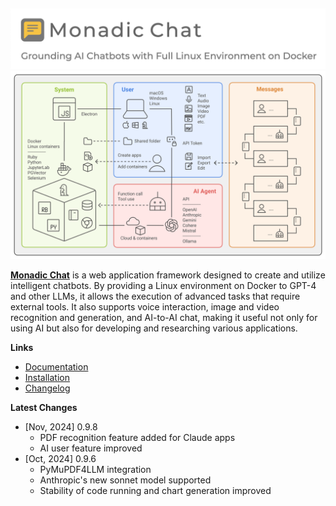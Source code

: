 <p>&nbsp;</p>

<div align="center"><img src="/docs/assets/images/monadic-chat-logo.png" width="600px"/></div>

<div align="center"><img src="./docs/assets/images/monadic-chat-architecture.svg" width="800px"/></div>

**[Monadic Chat](https://yohasebe.github.io/monadic-chat)** is a web application framework designed to create and utilize intelligent chatbots. By providing a Linux environment on Docker to GPT-4 and other LLMs, it allows the execution of advanced tasks that require external tools. It also supports voice interaction, image and video recognition and generation, and AI-to-AI chat, making it useful not only for using AI but also for developing and researching various applications.

**Links**

- [Documentation](https://yohasebe.github.io/monadic-chat)
- [Installation](https://yohasebe.github.io/monadic-chat/#/installation)
- [Changelog](https://yohasebe.github.io/monadic-chat/#/changelog)

**Latest Changes**

- [Nov, 2024] 0.9.8
  - PDF recognition feature added for Claude apps
  - AI user feature improved
- [Oct, 2024] 0.9.6
  - PyMuPDF4LLM integration
  - Anthropic's new sonnet model supported
  - Stability of code running and chart generation improved
